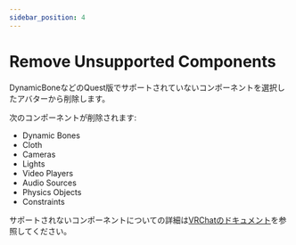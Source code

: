 ```yaml
---
sidebar_position: 4
---
```


# Remove Unsupported Components

DynamicBoneなどのQuest版でサポートされていないコンポーネントを選択したアバターから削除します。

次のコンポーネントが削除されます:
- Dynamic Bones
- Cloth
- Cameras
- Lights
- Video Players
- Audio Sources
- Physics Objects
- Constraints

サポートされないコンポーネントについての詳細は[VRChatのドキュメント](https://creators.vrchat.com/platforms/android/quest-content-limitations/#components)を参照してください。

